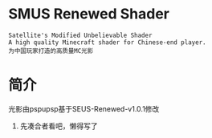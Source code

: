 # SMUS Renewed Shader
    Satellite's Modified Unbelievable Shader
    A high quality Minecraft shader for Chinese-end player.
    为中国玩家打造的高质量MC光影

# 简介
光影由pspupsp基于SEUS-Renewed-v1.0.1修改
1.	先凑合者看吧，懒得写了